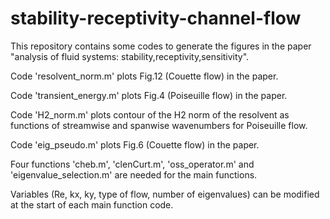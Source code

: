 # stability-receptivity-channel-flow
This repository contains some codes to generate the figures in the paper "analysis of fluid systems: stability,receptivity,sensitivity".

  Code 'resolvent_norm.m' plots Fig.12 (Couette flow) in the paper. 
  
  Code 'transient_energy.m' plots Fig.4 (Poiseuille flow) in the paper.
  
  Code 'H2_norm.m' plots contour of the H2 norm of the resolvent as functions of streamwise and spanwise wavenumbers for Poiseuille flow.
  
  Code 'eig_pseudo.m' plots Fig.6 (Couette flow) in the paper.

Four functions 'cheb.m', 'clenCurt.m', 'oss_operator.m' and 'eigenvalue_selection.m' are needed for the main functions. 

Variables (Re, kx, ky, type of flow, number of eigenvalues) can be modified at the start of each main function code. 
